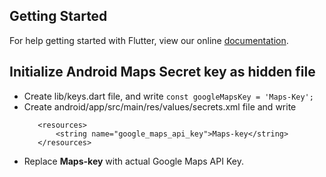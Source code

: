 ## Getting Started

For help getting started with Flutter, view our online
[documentation](https://flutter.io/).


## Initialize Android Maps Secret key as hidden file

- Create lib/keys.dart file, and write ```const googleMapsKey = 'Maps-Key';```
- Create android/app/src/main/res/values/secrets.xml file and write
    ```<?xml version="1.0" encoding="utf-8"?>
       <resources>
           <string name="google_maps_api_key">Maps-key</string>
       </resources>
    ```
- Replace **Maps-key** with actual Google Maps API Key.